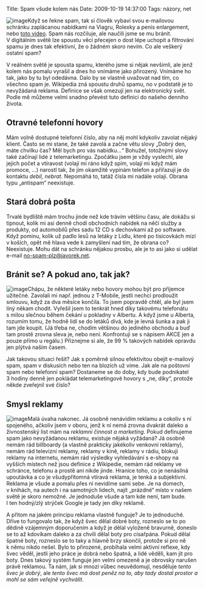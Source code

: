 Title: Spam všude kolem nás
Date: 2009-10-19 14:37:00
Tags: názory, net

![image](http://blog.javorek.net/image/118/)Když se řekne spam, tak
si člověk vybaví svou e-mailovou schránku zaplácanou nabídkami na
Viagru, Rolexky a penis enlargement, nebo
[toto video](http://www.youtube.com/watch?v=anwy2MPT5RE). Spam nás
rozčiluje, ale naučili jsme se mu bránit. V digitálním světě lze
spoustu věcí přecejen o dost lépe uchopit a filtrování spamu je
dnes tak efektivní, že o žádném skoro nevím. Co ale veškerý
ostatní spam?

V reálném světě je spousta spamu, kterého jsme si nějak nevšimli,
ale jenž kolem nás pomalu vyrašil a dnes ho vnímáme jako přirozený.
Vnímáme ho tak, jako by tu byl odedávna. Dalo by se vlastně
uvažovat nad tím, co všechno spam je. Wikipedia zná spoustu druhů
spamu, no v podstatě je to nevyžádaná reklama. Definice se však
omezují jen na elektronický svět. Podle mě můžeme velmi snadno
převést tuto definici do našeho denního života.

## Otravné telefonní hovory

Mám volně dostupné telefonní číslo, aby na něj mohl kdykoliv
zavolat nějaký klient. Často se mi stane, že také zavolá a začne
větu slovy „Dobrý den, máte chvilku čas? Měl bych pro vás nabídku…“
Bohužel, totožnými slovy také začínají lidé z telemarketingu.
Zpočátku jsem je vždy vyslechl, ale jejich počet a vtíravost
(volají mi ráno když spím, volají mi když mám promoce, …) narostl
tak, že jim okamžitě vypínám telefon a přiřazuji je do kontaktu
*debil, nebrat*. Nepomáhá to, tatáž čísla mi nadále volají. Obrana
typu „antispam“ neexistuje.

## Stará dobrá pošta

Trvalé bydliště mám trochu jinde než kde trávím většinu času, ale
dokážu si tipnout, kolik mi asi denně chodí obchodních nabídek na
něčí služby a produkty, od automobilů přes sadu 12 CD s dechovkami
až po software. Když pominu, kolik už padlo lesů na letáky z Lidlu,
které po tisícovkách mizí v koších, opět mě hlava vede k zamyšlení
nad tím, že obrana co? Neexistuje. Mohu dát na schránku nějakou
prosbu, ale je to asi jako si udělat e-mail
[no-spam-plz@javorek.net](mailto:no-spam-plz@javorek.net).

## Bránit se? A pokud ano, tak jak?

![image](http://blog.javorek.net/image/119/)Chápu, že některé
letáky nebo hovory mohou být pro příjemce užitečné. Zavolali mi
např. jednou z T-Mobile, jestli nechci prodloužit smlouvu, když za
dva měsíce končila. To jsem popravdě chtěl, ale byl jsem líný někam
chodit. Vyřešil jsem to tenkrát hned díky takovému telefonátu
s milou slečnou během čekání u pokladny v Albertu. A když jsme
u Alberta, rozumím tomu, že hodně lidí se do letáků dívá, kde je
levná šunka a pak ji tam jde koupit. (Já třeba ne, chodím většinou
do jediného obchodu a buď tam prostě zrovna sleva je, nebo není.
Konfrontuji se s nápisem AKCE jen a pouze přímo u regálu.)
Přiznejme si ale, že 99 % takových nabídek opravdu jen plýtvá
naším časem.

Jak takovou situaci řešit? Jak s poměrně silnou efektivitou obejít
e-mailový spam, spam v diskusích nebo ten na blozích už víme. Jak
ale na poštovní spam nebo telefonní spam? Dostaneme se do doby, kdy
bude podnikatel 3 hodiny denně jen pokládat telemarketingové hovory
s „ne, díky“, protože někde zveřejnil své číslo?

## Smysl reklamy

![image](http://blog.javorek.net/image/120/)Malá úvaha nakonec. Já
osobně nenávidím reklamu a cokoliv s ní spojeného, ačkoliv jsem
v oboru, jenž k ní nemá zrovna dvakrát daleko a živnostenský list
mám na *reklamní činnost a marketing*. Pokud definujeme spam jako
nevyžádanou reklamu, existuje nějaká vyžádaná? Já osobně nemám rád
billboardy (a vlastně prakticky jakékoliv venkovní reklamy), nemám
rád televizní reklamy, reklamy v kině, reklamy v rádiu, blokuji
reklamy na internetu, nemám rád výsledky vyhledávání s e-shopy na
vyšších místech než jsou definice z Wikipedie, nemám rád reklamy ve
schránce, telefonu a prostě ani nikde jinde. Hranice toho, co je
nenásilná upoutávka a co je všudypřítomná vtíravá reklama, je tenká
a subjektivní. Reklama je všude a pomalu přes ni nevidíme sami
sebe. Je na domech, v knihách, na autech i na samotných lidech,
najít „prázdné“ místo v našem světě je skoro nemožné. Je jednoduše
všude a tam kde není, tam bude. I ten hodný/zlý strýček Google je
tady jen díky reklamě.

A přitom na jakém principu reklama vlastně funguje? Je to
jednoduché. Dříve to fungovalo tak, že když švec dělal dobré boty,
rozneslo se to po dědině vzájemným doporučením a když je dělal
vyloženě bravurně, doneslo se to až kdovíkam daleko a za chvíli
dělal boty pro císařpána. Pokud dělal špatné boty, rozneslo se to
taky a hlavně brzy skončil, protože si pro ně k němu nikdo nešel.
Bylo to přirozené, probíhala velmi aktivní reflexe, kdy švec věděl,
jestli jeho práce je dobrá nebo špatná, a lidé věděli, kam jít pro
boty. Dnes takový systém funguje jen velmi omezeně a je obrovsky
narušen právě reklamou. Ta nám, jak si mnozí vůbec neuvědomují,
nesděluje *tento švec je dobrý*, ale
*tento švec má dost peněz na to, aby tady dostal prostor a mohl se sám veřejně vychválit*.